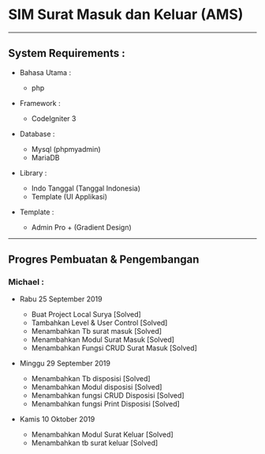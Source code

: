 # SIM Surat Masuk dan Keluar (AMS)
----------------------------------------------------

## System Requirements :
* Bahasa Utama :
  - php

* Framework :
  - CodeIgniter 3

* Database :
  - Mysql (phpmyadmin)
  - MariaDB

* Library :
  - Indo Tanggal (Tanggal Indonesia)
  - Template (UI Applikasi)

* Template :
  - Admin Pro + (Gradient Design)

----------------------------------------------------

## Progres Pembuatan & Pengembangan

### Michael :
* Rabu 25 September 2019
  - Buat Project Local Surya [Solved]
  - Tambahkan Level & User Control [Solved]
  - Menambahkan Tb surat masuk [Solved]
  - Menambahkan Modul Surat Masuk [Solved]
  - Menambahkan Fungsi CRUD Surat Masuk [Solved]

* Minggu 29 September 2019
  - Menambahkan Tb disposisi [Solved]
  - Menambahkan Modul disposisi [Solved]
  - Menambahkan fungsi CRUD Disposisi [Solved]
  - Menambahkan fungsi Print Disposisi [Solved]

* Kamis 10 Oktober 2019
  - Menambahkan Modul Surat Keluar [Solved]
  - Menambahkan tb surat keluar [Solved]
